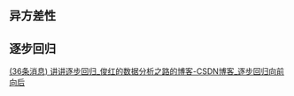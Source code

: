 ## 异方差性



## 逐步回归

[(36条消息) 讲讲逐步回归_俊红的数据分析之路的博客-CSDN博客_逐步回归向前向后](https://blog.csdn.net/junhongzhang/article/details/103105091)
